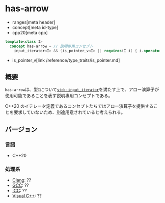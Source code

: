 # has-arrow
* ranges[meta header]
* concept[meta id-type]
* cpp20[meta cpp]

```cpp
template<class I>
  concept has-arrow = // 説明専用コンセプト
    input_iterator<I> && (is_pointer_v<I> || requires(I i) { i.operator->(); });
```
* is_pointer_v[link /reference/type_traits/is_pointer.md]

## 概要
`has-arrow`は、型`I`について[`std::input_iterator`](/reference/iterator/input_iterator.md)を満たす上で、アロー演算子が使用可能であることを表す説明専用コンセプトである。

C++20 のイテレータ定義であるコンセプトたちではアロー演算子を提供することを要求していないため、別途用意されていると考えられる。


## バージョン
### 言語
- C++20

### 処理系
- [Clang](/implementation.md#clang): ??
- [GCC](/implementation.md#gcc): ??
- [ICC](/implementation.md#icc): ??
- [Visual C++](/implementation.md#visual_cpp): ??
